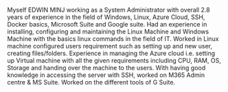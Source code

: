 Myself EDWIN MINJ working as a System Administrator with overall 2.8 years of experience in the field of Windows, Linux, Azure Cloud, SSH, Docker basics, Microsoft Suite and Google suite. Had an experience in installing, configuring and maintaining the Linux Machine and Windows Machine with the basics linux commands in the field of IT. Worked in Linux machine configured users requirement such as setting up and new user, creating files/folders. Experience in managing the Azure cloud i.e. setting up Virtual machine with all the given requirements including CPU, RAM, OS, Storage and handing over the machine to the users. With having good knowledge in accessing the server with SSH, worked on M365 Admin centre & MS Suite. Worked on the different tools of G Suite.
